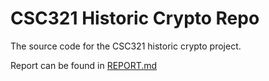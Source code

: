 # CSC321 Historic Crypto Repo

The source code for the CSC321 historic crypto project.

Report can be found in [REPORT.md](./REPORT.md)
